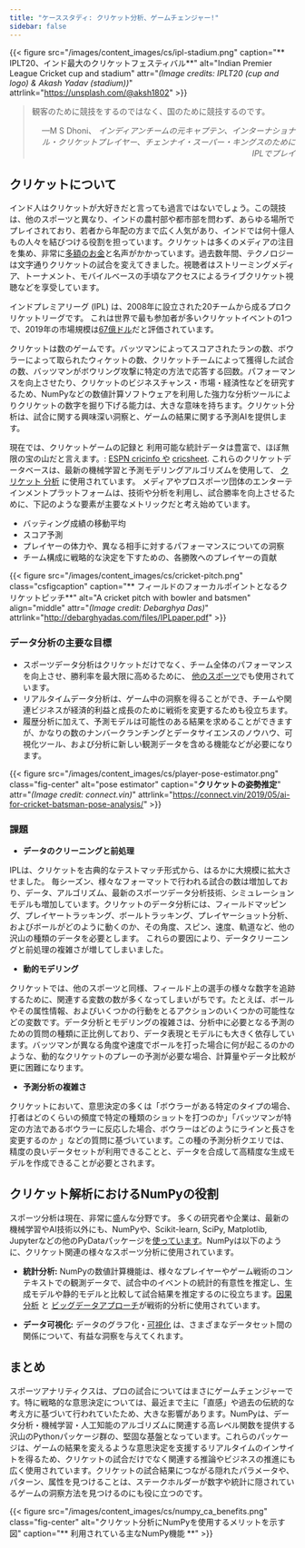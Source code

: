 ```yaml
---
title: "ケーススタディ: クリケット分析、ゲームチェンジャー!"
sidebar: false
---
```


{{< figure src="/images/content_images/cs/ipl-stadium.png" caption="** IPLT20、インド最大のクリケットフェスティバル**" alt="Indian Premier League Cricket cup and stadium" attr="*(Image credits: IPLT20 (cup and logo) & Akash Yadav (stadium))*" attrlink="https://unsplash.com/@aksh1802" >}}

<blockquote cite="https://www.scoopwhoop.com/sports/ms-dhoni/">
    <p>観客のために競技をするのではなく、国のために競技するのです。</p>
    <footer align="right">—M S Dhoni、 <cite>インディアンチームの元キャプテン、インターナショナル・クリケットプレイヤー、チェンナイ・スーパー・キングスのためにIPLでプレイ</cite></footer>
</blockquote>

## クリケットについて

インド人はクリケットが大好きだと言っても過言ではないでしょう。この競技は、他のスポーツと異なり、インドの農村部や都市部を問わず、あらゆる場所でプレイされており、若者から年配の方まで広く人気があり、インドでは何十億人もの人々を結びつける役割を担っています。クリケットは多くのメディアの注目を集め、非常に[多額のお金](https://www.statista.com/topics/4543/indian-premier-league-ipl/)と名声がかかっています。過去数年間、テクノロジーは文字通りクリケットの試合を変えてきました。視聴者はストリーミングメディア、トーナメント、モバイルベースの手頃なアクセスによるライブクリケット視聴などを享受しています。

インドプレミアリーグ (IPL) は、2008年に設立された20チームから成るプロクリケットリーグです。 これは世界で最も参加者が多いクリケットイベントの1つで、2019年の市場規模は[67億ドル](https://en.wikipedia.org/wiki/Indian_Premier_League)だと評価されています。

クリケットは数のゲームです。バッツマンによってスコアされたランの数、ボウラーによって取られたウィケットの数、クリケットチームによって獲得した試合の数、バッツマンがボウリング攻撃に特定の方法で応答する回数。パフォーマンスを向上させたり、クリケットのビジネスチャンス・市場・経済性などを研究するため、NumPyなどの数値計算ソフトウェアを利用した強力な分析ツールによりクリケットの数字を掘り下げる能力は、大きな意味を持ちます。クリケット分析は、試合に関する興味深い洞察と、ゲームの結果に関する予測AIを提供します。

現在では、クリケットゲームの記録と 利用可能な統計データは豊富で、ほぼ無限の宝の山だと言えます。: [ESPN cricinfo や](https://stats.espncricinfo.com/ci/engine/stats/index.html) [cricsheet](https://cricsheet.org). これらのクリケットデータベースは、最新の機械学習と予測モデリングアルゴリズムを使用して、 [クリケット 分析](https://www.researchgate.net/publication/336886516_Data_visualization_and_toss_related_analysis_of_IPL_teams_and_batsmen_performances) に使用されています。 メディアやプロスポーツ団体のエンターテインメントプラットフォームは、技術や分析を利用し、試合勝率を向上させるために、下記のような要素が主要なメトリックだと考え始めています。

* バッティング成績の移動平均
* スコア予測
* プレイヤーの体力や、異なる相手に対するパフォーマンスについての洞察
* チーム構成に戦略的な決定を下すための、各勝敗へのプレイヤーの貢献

{{< figure src="/images/content_images/cs/cricket-pitch.png" class="csfigcaption" caption="** フィールドのフォーカルポイントとなるクリケットピッチ**" alt="A cricket pitch with bowler and batsmen" align="middle" attr="*(Image credit: Debarghya Das)*" attrlink="http://debarghyadas.com/files/IPLpaper.pdf" >}}

### データ分析の主要な目標

* スポーツデータ分析はクリケットだけでなく、チーム全体のパフォーマンスを向上させ、勝利率を最大限に高めるために、 [他のスポーツ](https://adtmag.com/blogs/dev-watch/2017/07/sports-analytics.aspx)でも使用されています。
* リアルタイムデータ分析は、ゲーム中の洞察を得ることができ、チームや関連ビジネスが経済的利益と成長のために戦術を変更するためも役立ちます。
* 履歴分析に加えて、予測モデルは可能性のある結果を求めることができますが、かなりの数のナンバークランチングとデータサイエンスのノウハウ、可視化ツール、および分析に新しい観測データを含める機能などが必要になります。

{{< figure src="/images/content_images/cs/player-pose-estimator.png" class="fig-center" alt="pose estimator" caption="**クリケットの姿勢推定**" attr="*(Image credit: connect.vin)*" attrlink="https://connect.vin/2019/05/ai-for-cricket-batsman-pose-analysis/" >}}

### 課題

* **データのクリーニングと前処理**

 IPLは、クリケットを古典的なテストマッチ形式から、はるかに大規模に拡大させました。 毎シーズン、様々なフォーマットで行われる試合の数は増加しており、データ、アルゴリズム、最新のスポーツデータ分析技術、シミュレーションモデルも増加しています。クリケットのデータ分析には、フィールドマッピング、プレイヤートラッキング、ボールトラッキング、プレイヤーショット分析、およびボールがどのように動くのか、その角度、スピン、速度、軌道など、他の沢山の種類のデータを必要とします。 これらの要因により、データクリーニングと前処理の複雑さが増してしまいました。

* **動的モデリング**

 クリケットでは、他のスポーツと同様、フィールド上の選手の様々な数字を追跡するために、関連する変数の数が多くなってしまいがちです。たとえば、ボールやその属性情報、およびいくつかの行動をとるアクションのいくつかの可能性などの変数です。データ分析とモデリングの複雑さは、分析中に必要となる予測のための質問の種類に正比例しており、データ表現とモデルにも大きく依存しています。バッツマンが異なる角度や速度でボールを打った場合に何が起こるのかのような、動的なクリケットのプレーの予測が必要な場合、計算量やデータ比較が更に困難になります。

* **予測分析の複雑さ**

 クリケットにおいて、意思決定の多くは「ボウラーがある特定のタイプの場合、打者はどのくらいの頻度で特定の種類のショットを打つのか」「バッツマンが特定の方法であるボウラーに反応した場合、ボウラーはどのようにラインと長さを変更するのか 」などの質問に基づいています。この種の予測分析クエリでは、精度の良いデータセットが利用できることと、データを合成して高精度な生成モデルを作成できることが必要とされます。

## クリケット解析におけるNumPyの役割

スポーツ分析は現在、非常に盛んな分野です。 多くの研究者や企業は、最新の機械学習やAI技術以外にも、NumPyや、Scikit-learn, SciPy, Matplotlib, Jupyterなどの他のPyDataパッケージを[使っています](https://adtmag.com/blogs/dev-watch/2017/07/sports-analytics.aspx)。NumPyは以下のように、クリケット関連の様々なスポーツ分析に使用されています。

* **統計分析:** NumPyの数値計算機能は、様々なプレイヤーやゲーム戦術のコンテキストでの観測データで、試合中のイベントの統計的有意性を推定し、生成モデルや静的モデルと比較して試合結果を推定するのに役立ちます。[因果分析](https://amplitude.com/blog/2017/01/19/causation-correlation) と [ビッグデータアプローチ](https://www.ncbi.nlm.nih.gov/pmc/articles/PMC4996805/)が戦術的分析に使用されています。

* **データ可視化:** データのグラフ化・[可視化](https://towardsdatascience.com/advanced-sports-visualization-with-pandas-matplotlib-and-seaborn-9c16df80a81b) は、さまざまなデータセット間の関係について、有益な洞察を与えてくれます。

## まとめ

スポーツアナリティクスは、プロの試合についてはまさにゲームチェンジャーです。特に戦略的な意思決定については、最近まで主に「直感」や過去の伝統的な考え方に基づいて行われていたため、大きな影響があります。NumPyは、データ分析・機械学習・人工知能のアルゴリズムに関連する高レベル関数を提供する沢山のPythonパッケージ群の、堅固な基盤となっています。これらのパッケージは、ゲームの結果を変えるような意思決定を支援するリアルタイムのインサイトを得るため、クリケットの試合だけでなく関連する推論やビジネスの推進にも広く使用されています。クリケットの試合結果につながる隠れたパラメータや、パターン、属性を見つけることは、ステークホルダーが数字や統計に隠されているゲームの洞察方法を見つけるのにも役に立つのです。

{{< figure src="/images/content_images/cs/numpy_ca_benefits.png" class="fig-center" alt="クリケット分析にNumPyを使用するメリットを示す図" caption="** 利用されている主なNumPy機能 **" >}}
